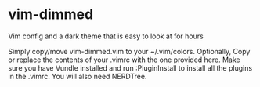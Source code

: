 # vim-dimmed
Vim config and a dark theme that is easy to look at for hours

Simply copy/move vim-dimmed.vim to your ~/.vim/colors. Optionally, Copy or replace the contents of your .vimrc with the one provided here. Make sure you have Vundle installed and run :PluginInstall to install all the plugins in the .vimrc. You will also need NERDTree.  

